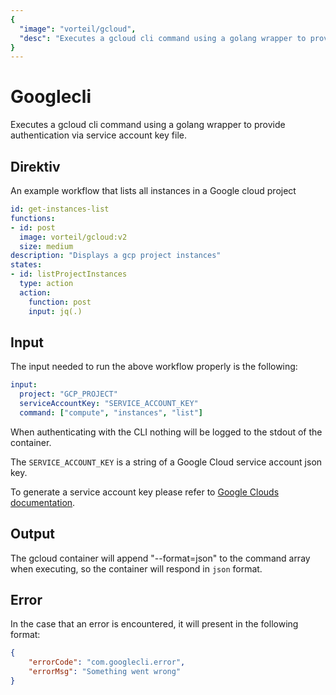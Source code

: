 ```yaml
---
{
  "image": "vorteil/gcloud",
  "desc": "Executes a gcloud cli command using a golang wrapper to provide authentication via service account key file."
}
---
```



# Googlecli

Executes a gcloud cli command using a golang wrapper to provide authentication via service account key file.

## Direktiv

An example workflow that lists all instances in a Google cloud project

```yaml
id: get-instances-list
functions:
- id: post
  image: vorteil/gcloud:v2
  size: medium
description: "Displays a gcp project instances"
states:
- id: listProjectInstances
  type: action
  action:
    function: post
    input: jq(.)
```

## Input

The input needed to run the above workflow properly is the following:

```yaml
input:
  project: "GCP_PROJECT"
  serviceAccountKey: "SERVICE_ACCOUNT_KEY"
  command: ["compute", "instances", "list"]
```

When authenticating with the CLI nothing will be logged to the stdout of the container.

The `SERVICE_ACCOUNT_KEY` is a string of a Google Cloud service account json key.

To generate a service account key please refer to [Google Clouds documentation](https://cloud.google.com/iam/docs/creating-managing-service-account-keys).

## Output

The gcloud container will append "--format=json" to the command array when executing, so the container will respond in `json` format.


## Error 

In the case that an error is encountered, it will present in the following format:

```json
{
    "errorCode": "com.googlecli.error",
    "errorMsg": "Something went wrong"
}
```